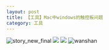 ```yaml
---
layout: post
title: 【工具】Mac中windows的触控板问题
category: 工具
---
```

![story_new_final](http://s3s4mtyq6.hd-bkt.clouddn.com/img/story_new_final_0322.png)
![](http://s3s5etn4r.hd-bkt.clouddn.com/img/tools-220517-2.jpg)
![](http://s3s5etn4r.hd-bkt.clouddn.com/img/tools-220517-1.jpg)
![wanshan](http://s3s4mtyq6.hd-bkt.clouddn.com/img/wanshan.png)
  




